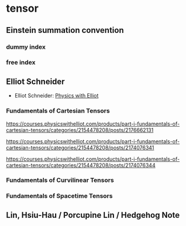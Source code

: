 # tensor

## Einstein summation convention

### dummy index

### free index

## Elliot Schneider

- Elliot Schneider: [Physics with Elliot](https://www.youtube.com/@PhysicswithElliot/playlists)

### Fundamentals of Cartesian Tensors

https://courses.physicswithelliot.com/products/part-i-fundamentals-of-cartesian-tensors/categories/2154478208/posts/2176662131

https://courses.physicswithelliot.com/products/part-i-fundamentals-of-cartesian-tensors/categories/2154478208/posts/2174076341

https://courses.physicswithelliot.com/products/part-i-fundamentals-of-cartesian-tensors/categories/2154478208/posts/2174076344

### Fundamentals of Curvilinear Tensors

### Fundamentals of Spacetime Tensors

## Lin, Hsiu-Hau / Porcupine Lin / Hedgehog Note
